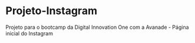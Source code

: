 # Projeto-Instagram

Projeto para o bootcamp da Digital Innovation One com a Avanade - Página inicial do Instagram
